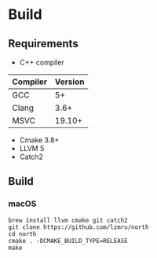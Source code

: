 # Build
## Requirements
* C++ compiler

| Compiler | Version |
|----------|---------|
| GCC      | 5+      |
| Clang    | 3.6+    |
| MSVC     | 19.10+  |
* Cmake 3.8+
* LLVM 5
* Catch2

## Build
### macOS
```
brew install llvm cmake git catch2
git clone https://github.com/lzmru/north
cd north
cmake . -DCMAKE_BUILD_TYPE=RELEASE
make
```